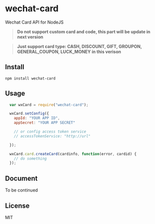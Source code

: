 wechat-card
========================

Wechat Card API for NodeJS 

> **Do not support custom card and code, this part will be update in next version**

> **Just support card type: CASH, DISCOUNT, GIFT, GROUPON, GENERAL_COUPON, LUCK_MONEY in this verison**

## Install

    npm install wechat-card

## Usage

```javascript
  var wxCard = require("wechat-card");

  wxCard.setConfig({
    appId: "YOUR APP ID",
    appSecret: "YOUR APP SECRET"

    // or config access token service
    // accessTokenService: "http://url"

  });

  wxCard.card.createCard(cardinfo, function(error, cardid) {
    // do something
  });
```

## Document

To be continued

## License

MIT